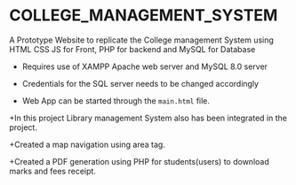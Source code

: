 # COLLEGE_MANAGEMENT_SYSTEM
 A Prototype Website to replicate the College management System using HTML CSS JS for Front, PHP for backend and MySQL for Database 


+ Requires use of XAMPP Apache web server and MySQL 8.0 server 

+ Credentials for the SQL server needs to be changed accordingly

+ Web App can be started through the ```main.html``` file.

+In this project Library management System also has been integrated in the project. 

+Created a map navigation using area tag.

+Created a PDF generation using PHP for students(users) to download marks and fees receipt.
